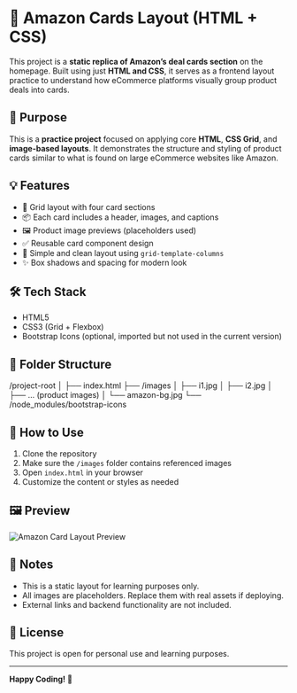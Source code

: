 # 🛒 Amazon Cards Layout (HTML + CSS)

This project is a **static replica of Amazon’s deal cards section** on the homepage. Built using just **HTML and CSS**, it serves as a frontend layout practice to understand how eCommerce platforms visually group product deals into cards.

## 📌 Purpose

This is a **practice project** focused on applying core **HTML**, **CSS Grid**, and **image-based layouts**. It demonstrates the structure and styling of product cards similar to what is found on large eCommerce websites like Amazon.

## 💡 Features

- 🧱 Grid layout with four card sections
- 📦 Each card includes a header, images, and captions
- 🖼️ Product image previews (placeholders used)
- ✅ Reusable card component design
- 🎯 Simple and clean layout using `grid-template-columns`
- ✨ Box shadows and spacing for modern look

## 🛠️ Tech Stack

- HTML5  
- CSS3 (Grid + Flexbox)  
- Bootstrap Icons (optional, imported but not used in the current version)

## 📂 Folder Structure
/project-root
│
├── index.html
├── /images
│ ├── i1.jpg
│ ├── i2.jpg
│ ├── ... (product images)
│ └── amazon-bg.jpg
└── /node_modules/bootstrap-icons



## 🔧 How to Use

1. Clone the repository  
2. Make sure the `/images` folder contains referenced images  
3. Open `index.html` in your browser  
4. Customize the content or styles as needed

## 🖼️ Preview

![Amazon Card Layout Preview](./images/preview.jpg) 

## 📍 Notes

- This is a static layout for learning purposes only.
- All images are placeholders. Replace them with real assets if deploying.
- External links and backend functionality are not included.

## 📃 License

This project is open for personal use and learning purposes.

---

**Happy Coding! 🚀**

